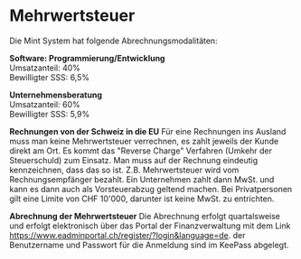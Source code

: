 # Mehrwertsteuer
Die Mint System hat folgende Abrechnungsmodalitäten:

**Software: Programmierung/Entwicklung**  
Umsatzanteil: 40%  
Bewilligter SSS: 6,5%  

**Unternehmensberatung**  
Umsatzanteil: 60%  
Bewilligter SSS: 5,9%  

**Rechnungen von der Schweiz in die EU**
Für eine Rechnungen ins Ausland muss man keine Mehrwertsteuer verrechnen, es zahlt jeweils der Kunde direkt am Ort. Es kommt das "Reverse Charge" Verfahren (Umkehr der Steuerschuld) zum Einsatz. Man muss auf der Rechnung eindeutig kennzeichnen, dass das so ist. Z.B. Mehrwertsteuer wird vom Rechnungsempfänger bezahlt.
Ein Unternehmen zahlt dann MwSt. und kann es dann auch als Vorsteuerabzug geltend machen. Bei Privatpersonen gilt eine Limite von CHF 10'000, darunter ist keine MwSt. zu entrichten.

**Abrechnung der Mehrwertsteuer**
Die Abrechnung erfolgt quartalsweise und erfolgt elektronisch über das Portal der Finanzverwaltung mit dem Link https://www.eadminportal.ch/register/?login&language=de. der Benutzername und Passwort für die Anmeldung sind im KeePass abgelegt.


